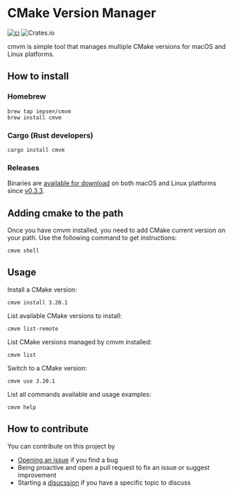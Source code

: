 # CMake Version Manager

[![ci](https://github.com/iepsen/cmvm/actions/workflows/ci.yml/badge.svg)](https://github.com/iepsen/cmvm/actions/workflows/ci.yml) ![Crates.io](https://img.shields.io/crates/v/cmvm)

cmvm is simple tool that manages multiple CMake versions for macOS and Linux platforms.

## How to install

### Homebrew
```
brew tap iepsen/cmvm
brew install cmvm
```

### Cargo (Rust developers)
```
cargo install cmvm
```

### Releases
Binaries are [available for download](https://github.com/iepsen/cmvm/releases) on both macOS and Linux platforms since [v0.3.3](https://github.com/iepsen/cmvm/releases/tag/v0.3.3). 

## Adding cmake to the path
Once you have cmvm installed, you need to add CMake current version on your path. Use the following command to get instructions:
```
cmvm shell
```

## Usage

Install a CMake version:

```
cmvm install 3.20.1
```

List available CMake versions to install:

```
cmvm list-remote
```

List CMake versions managed by cmvm installed:

```
cmvm list
```

Switch to a CMake version:

```
cmvm use 3.20.1
```

List all commands available and usage examples:

```
cmvm help
```

## How to contribute
You can contribute on this project by
- [Opening  an issue](https://github.com/iepsen/cmvm/issues) if you find a bug
- Being proactive and open a pull request to fix an issue or suggest improvement
- Starting a [disucssion](https://github.com/iepsen/cmvm/discussions) if you have a specific topic to discuss
